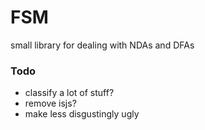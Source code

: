 # FSM

  small library for dealing with NDAs and DFAs

### Todo
- classify a lot of stuff?
- remove isjs?
- make less disgustingly ugly
